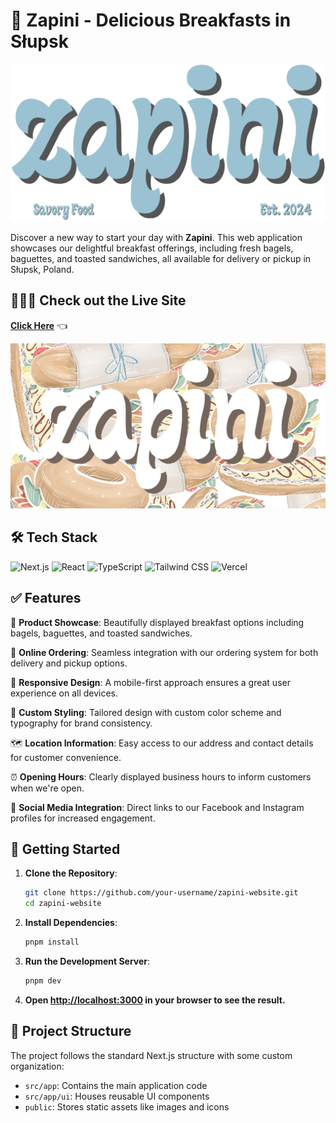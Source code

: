 # 🥯 Zapini - Delicious Breakfasts in Słupsk

![Header](/public/zapini_header.png)

Discover a new way to start your day with **Zapini**. This web application showcases our delightful breakfast offerings, including fresh bagels, baguettes, and toasted sandwiches, all available for delivery or pickup in Słupsk, Poland.

## 👨🏻‍💻 Check out the Live Site

[**Click Here**](https://www.zapini.pl) 👈

![Website Preview](/public/og-image.png)

## 🛠 Tech Stack

![Next.js](https://img.shields.io/badge/Next.js-000000?style=for-the-badge&logo=next.js&logoColor=white)
![React](https://img.shields.io/badge/React-20232A?style=for-the-badge&logo=react&logoColor=61DAFB)
![TypeScript](https://img.shields.io/badge/TypeScript-007ACC?style=for-the-badge&logo=typescript&logoColor=white)
![Tailwind CSS](https://img.shields.io/badge/Tailwind_CSS-38B2AC?style=for-the-badge&logo=tailwind-css&logoColor=white)
![Vercel](https://img.shields.io/badge/Vercel-000000?style=for-the-badge&logo=vercel&logoColor=white)

## ✅ Features

🥐 **Product Showcase**: Beautifully displayed breakfast options including bagels, baguettes, and toasted sandwiches.

🚚 **Online Ordering**: Seamless integration with our ordering system for both delivery and pickup options.

📱 **Responsive Design**: A mobile-first approach ensures a great user experience on all devices.

🎨 **Custom Styling**: Tailored design with custom color scheme and typography for brand consistency.

🗺 **Location Information**: Easy access to our address and contact details for customer convenience.

⏰ **Opening Hours**: Clearly displayed business hours to inform customers when we're open.

🔗 **Social Media Integration**: Direct links to our Facebook and Instagram profiles for increased engagement.

## 🚀 Getting Started

1. **Clone the Repository**:
   ```sh
   git clone https://github.com/your-username/zapini-website.git
   cd zapini-website
   ```

2. **Install Dependencies**:
   ```sh
   pnpm install
   ```

3. **Run the Development Server**:
   ```sh
   pnpm dev
   ```

4. **Open [http://localhost:3000](http://localhost:3000) in your browser to see the result.**

## 📖 Project Structure

The project follows the standard Next.js structure with some custom organization:

- `src/app`: Contains the main application code
- `src/app/ui`: Houses reusable UI components
- `public`: Stores static assets like images and icons
